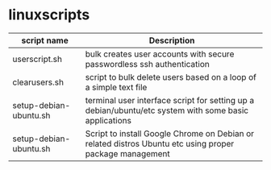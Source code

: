 # linuxscripts


| script name | Description | 
| ----------- | ----------- |
| userscript.sh | bulk creates user accounts with secure passwordless ssh authentication |
| clearusers.sh | script to bulk delete users based on a loop of a simple text file |
| setup-debian-ubuntu.sh | terminal user interface script for setting up a debian/ubuntu/etc system with some basic applications |
| setup-debian-ubuntu.sh | Script to install Google Chrome on Debian or related distros Ubuntu etc using proper package management |
